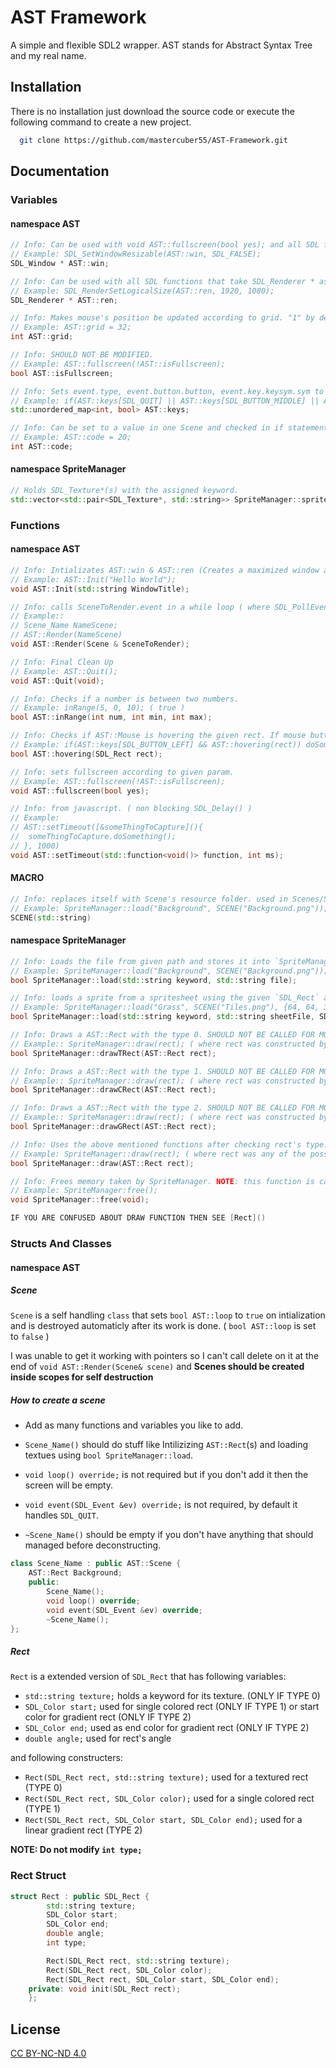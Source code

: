 
# AST Framework

A simple and flexible SDL2 wrapper. AST stands for Abstract Syntax Tree and my real name.

## Installation

There is no installation just download the source code or execute the following command to create a new project.

```bash
  git clone https://github.com/mastercuber55/AST-Framework.git
```

## Documentation

### Variables
#### namespace AST
```cpp
// Info: Can be used with void AST::fullscreen(bool yes); and all SDL functions that take SDL_Window * as a argument.
// Example: SDL_SetWindowResizable(AST::win, SDL_FALSE); 
SDL_Window * AST::win;

// Info: Can be used with all SDL functions that take SDL_Renderer * as an argument.
// Example: SDL_RenderSetLogicalSize(AST::ren, 1920, 1080);
SDL_Renderer * AST::ren;

// Info: Makes mouse's position be updated according to grid. "1" by default.
// Example: AST::grid = 32;
int AST::grid;

// Info: SHOULD NOT BE MODIFIED.
// Example: AST::fullscreen(!AST::isFullscreen);
bool AST::isFullscreen;

// Info: Sets event.type, event.button.button, event.key.keysym.sym to true if emmited where event is a SDL_Event.
// Example: if(AST::keys[SDL_QUIT] || AST::keys[SDL_BUTTON_MIDDLE] || AST::keys[SDLK_Escape]) AST::loop = false;
std::unordered_map<int, bool> AST::keys;

// Info: Can be set to a value in one Scene and checked in if statement in another as an indicater to do something because its recommanded to not create Scene unless you are creating a temp screen to pause the current scene or do something else.
// Example: AST::code = 20;
int AST::code;
```
#### namespace SpriteManager
```cpp
// Holds SDL_Texture*(s) with the assigned keyword.
std::vector<std::pair<SDL_Texture*, std::string>> SpriteManager::sprites;
```
### Functions
#### namespace AST
```cpp
// Info: Intializates AST::win & AST::ren (Creates a maximized window and a 1920x1080 renderer);
// Example: AST::Init("Hello World");
void AST::Init(std::string WindowTitle);

// Info: calls SceneToRender.event in a while loop ( where SDL_PollEvent(&event) is something ) inside a while loop ( where AST::loop is true )
// Example:: 
// Scene_Name NameScene;
// AST::Render(NameScene)
void AST::Render(Scene & SceneToRender);

// Info: Final Clean Up
// Example: AST::Quit();
void AST::Quit(void);

// Info: Checks if a number is between two numbers.
// Example: inRange(5, 0, 10); ( true )
bool AST::inRange(int num, int min, int max);

// Info: Checks if AST::Mouse is hovering the given rect. If mouse button click is checked before calling this function that it will also work for checking if the given rect is clicked by the mouse.
// Example: if(AST::keys[SDL_BUTTON_LEFT] && AST::hovering(rect)) doSomething();
bool AST::hovering(SDL_Rect rect);

// Info: sets fullscreen according to given param.
// Example: AST::fullscreen(!AST::isFullscreen); 
void AST::fullscreen(bool yes);

// Info: from javascript. ( non blocking SDL_Delay() )
// Example: 
// AST::setTimeout([&someThingToCapture](){
//	someThingToCapture.doSomething();
// }, 1000) 
void AST::setTimeout(std::function<void()> function, int ms);
```
#### MACRO
```cpp
// Info: replaces itself with Scene's resource folder. used in Scenes/Scene_*.cpp
// Example: SpriteManager::load("Background", SCENE("Background.png"));
SCENE(std::string)
```
#### namespace SpriteManager
```cpp
// Info: Loads the file from given path and stores it into `SpriteManager::sprites` with the given `keyword`.
// Example: SpriteManager::load("Background", SCENE("Background.png")); ( It looks for "Background.png" in the resource folder of the scene )
bool SpriteManager::load(std::string keyword, std::string file);

// Info: loads a sprite from a spritesheet using the given `SDL_Rect` and stores it into the `SpriteManager::sprites` with the given keyword.
// Example: SpriteManager::load("Grass", SCENE("Tiles.png"), {64, 64, 32, 32});
bool SpriteManager::load(std::string keyword, std::string sheetFile, SDL_Rect spriteRect);

// Info: Draws a AST::Rect with the type 0. SHOULD NOT BE CALLED FOR MORE FLEXIBILITY.
// Example:: SpriteManager::draw(rect); ( where rect was constructed by providing a keyword for texture )
bool SpriteManager::drawTRect(AST::Rect rect);

// Info: Draws a AST::Rect with the type 1. SHOULD NOT BE CALLED FOR MORE FLEXIBILITY.
// Example:: SpriteManager::draw(rect); ( where rect was constructed by providing a SDL_Color )
bool SpriteManager::drawCRect(AST::Rect rect);

// Info: Draws a AST::Rect with the type 2. SHOULD NOT BE CALLED FOR MORE FLEXIBILITY.
// Example:: SpriteManager::draw(rect); ( where rect was constructed by providing two SDL_Color )
bool SpriteManager::drawGRect(AST::Rect rect);

// Info: Uses the above mentioned functions after checking rect's type.
// Example: SpriteManager::draw(rect); ( where rect was any of the possible types )
bool SpriteManager::draw(AST::Rect rect);

// Info: Frees memory taken by SpriteManager. NOTE: this function is called by the base class `Scene` and you don't need to call it but okay if you want to for some reason.
// Example: SpriteManager:free();
void SpriteManager::free(void);

IF YOU ARE CONFUSED ABOUT DRAW FUNCTION THEN SEE [Rect]()
```

### Structs And Classes
#### namespace AST

##### Scene
`Scene` is a self handling `class` that sets `bool AST::loop` to `true` on intialization and is destroyed automaticly after its work is done. ( `bool AST::loop` is set to `false` )

I was unable to get it working with pointers so I can't call delete on it at the end of `void AST::Render(Scene& scene)` and
**Scenes should be created inside scopes for self destruction**

##### How to create a scene

- Add as many functions and variables you like to add.

- `Scene_Name()` should do stuff like Intilizizing `AST::Rect`(s) and loading textues using `bool SpriteManager::load`.
- `void loop() override;` is not required but if you don't add it then the screen will be empty.
- `void event(SDL_Event &ev) override;` is not required, by default it handles `SDL_QUIT`.
- `~Scene_Name()` should be empty if you don't have anything that should managed before deconstructing.

```cpp
class Scene_Name : public AST::Scene {
	AST::Rect Background;
	public:
		Scene_Name();
		void loop() override;
		void event(SDL_Event &ev) override;
		~Scene_Name();
};
```

##### Rect
`Rect` is a extended version of `SDL_Rect` that has following variables:

- `std::string texture;` holds a keyword for its texture. (ONLY IF TYPE 0)
- `SDL_Color start;` used for single colored rect (ONLY IF TYPE 1) or start color for gradient rect (ONLY IF TYPE 2)
- `SDL_Color end;` used as end color for gradient rect (ONLY IF TYPE 2)
- `double angle;` used for rect's angle

and following constructers:

- `Rect(SDL_Rect rect, std::string texture);` used for a textured rect (TYPE 0)
- `Rect(SDL_Rect rect, SDL_Color color);` used for a single colored rect (TYPE 1)
- `Rect(SDL_Rect rect, SDL_Color start, SDL_Color end);` used for a linear gradient rect (TYPE 2)

**NOTE: Do not modify `int type;`**

### Rect Struct
```cpp
struct Rect : public SDL_Rect {
		std::string texture;
		SDL_Color start;
		SDL_Color end;
		double angle;
		int type;

		Rect(SDL_Rect rect, std::string texture);
		Rect(SDL_Rect rect, SDL_Color color);
		Rect(SDL_Rect rect, SDL_Color start, SDL_Color end);
	private: void init(SDL_Rect rect);
	};
``` 

## License

[CC BY-NC-ND 4.0](https://creativecommons.org/licenses/by-nc-nd/4.0/)